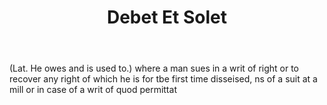 ---
title: Debet Et Solet
letter: D
permalink: "/definitions/bld-debet-et-solet.html"
body: "(Lat. He owes and is used to.) where a man sues in a writ of right or to recover
  any right of which he is for tbe first time disseised, ns of a suit at a mill or
  in case of a writ of quod permittat"
published_at: '2018-07-07'
source: Black's Law Dictionary 2nd Ed (1910)
layout: post
---